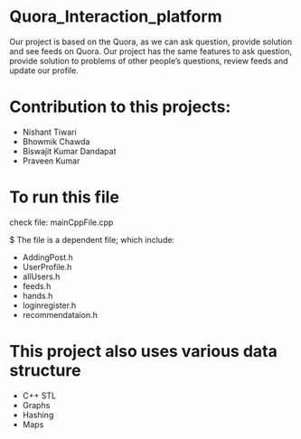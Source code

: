 # Quora_Interaction_platform
Our project is based on the Quora, as we can ask question, provide solution and see feeds on Quora. Our project has the same features to ask question, 
provide solution to problems of other people’s questions, review feeds and update our profile.

# Contribution to this projects:
- Nishant Tiwari
- Bhowmik Chawda
- Biswajit Kumar Dandapat
- Praveen Kumar

# To run this file
check file: mainCppFile.cpp

$ The file is a dependent file; which include:
- AddingPost.h
- UserProfile.h
- allUsers.h
- feeds.h
- hands.h
- loginregister.h
- recommendataion.h

# This project also uses various data structure
- C++ STL
- Graphs
- Hashing
- Maps
  


